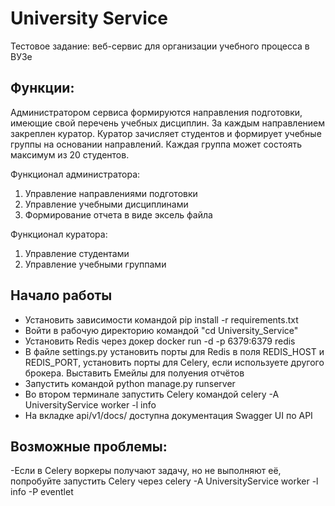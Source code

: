 # University Service

Тестовое задание: веб-сервис для организации учебного процесса в ВУЗе

## Функции:

Администратором сервиса формируются направления подготовки, имеющие
свой перечень учебных дисциплин. За каждым направлением закреплен куратор.
Куратор зачисляет студентов и формирует учебные группы на основании
направлений. Каждая группа может состоять максимум из 20 студентов.

Функционал администратора:
1. Управление направлениями подготовки
2. Управление учебными дисциплинами
3. Формирование отчета в виде эксель файла

Функционал куратора:
1. Управление студентами
2. Управление учебными группами


## Начало работы

- Установить зависимости командой pip install -r requirements.txt
- Войти в рабочую директорию командой "cd University_Service"
- Установить Redis через докер docker run -d -p 6379:6379 redis
- В файле settings.py установить порты для Redis в поля REDIS_HOST и REDIS_PORT, установить порты для Celery, если используете другого брокера. Выставить Емейлы для полуения отчётов
- Запустить командой python manage.py runserver
- Во втором терминале запустить Celery командой celery -A UniversityService worker -l info
- На вкладке api/v1/docs/ доступна документация Swagger UI по API

## Возможные проблемы:

-Если в Celery воркеры получают задачу, но не выполняют её, попробуйте запустить Celery через celery -A UniversityService worker -l info -P eventlet
